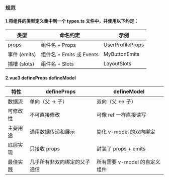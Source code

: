 ### 规范

#### 1.将组件的类型定义集中到一个 types.ts 文件中，并使用以下约定：

| 类型         | 命名约定                 | 示例             |
| ------------ | ------------------------ | ---------------- |
| props        | 组件名 + Props           | UserProfileProps |
| 事件 (emits) | 组件名 + Emits 或 Events | MyButtonEmits    |
| 插槽 (slots) | 组件名 + Slots           | LayoutSlots      |

#### 2.vue3 defineProps defineModel

| 特性     | defineProps                  | defineModel                   |
| -------- | ---------------------------- | ----------------------------- |
| 数据流   | 单向（父 -> 子）             | 双向（父 <-> 子）             |
| 可修改性 | 不可直接修改                 | 可像 ref 一样直接读写         |
| 主要用途 | 通用数据传递和展示           | 简化 v-model 的双向绑定       |
| 底层实现 | 只接收 props                 | 封装了 props + emits          |
| 最佳实践 | 几乎所有非双向绑定的父子通信 | 所有需要 v-model 的自定义组件 |
